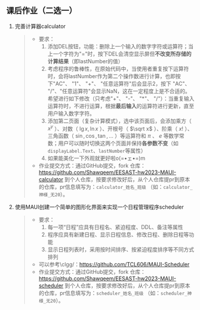 ## 课后作业（二选一）

1. 完善计算器calculator

   > - 要求：
   >   1. 添加DEL按钮，功能：删除上一个输入的数字字符或运算符；当上一个字符为"="时，按下DEL会清空显示屏但**不改变所存储的计算结果**（即lastNumber的值）
   >   2. 考虑程序的鲁棒性，在原始代码中，当使用者重复按下运算符时，会将lastNumber作为第二个操作数进行计算，也即按下"AC"、 "1"、 "+"、 "任意运算符"后会显示2，按下 "AC"、 "/"、"任意运算符"会显示NaN，这在一定程度上是不合适的。希望进行如下修改（只考虑"+"、 "-"、 "\*"、 "/"）：当重复输入运算符时，不进行运算，根据**最后输入**的运算符进行更新，直至用户输入数字字符。
   >   3. 添加第二页面（复杂计算模式），选中该页面后，会添加乘方（ $x^y$ ）、对数（ $\lg x,\ln x$ ）、开根号（ $\sqrt x$ ）、阶乘（ $x!$ ）、三角函数（ $\sin,\cos,\tan,...$ ）等运算符和 $\pi$ 、 $e$ 等数学常数；用户可以随时切换这两个页面并保持**各参数不变**（如`displayLabel.Text`、`lastNumber`等属性）
   >   4. 如果能美化一下外观就更好啦o(=•ェ•=)m
   > - 作业提交方式：通过GitHub提交，fork 仓库：https://github.com/Shawqeem/EESAST-hw2023-MAUI-calculator 到个人仓库，按要求修改好后，从个人仓库提pr到原本的仓库，pr信息填写为：`calculator_姓名_班级` （如：`calculator_神様_无20`）。

2. 使用MAUI创建一个简单的图形化界面来实现一个日程管理程序scheduler

   > - 要求：
   >   1. 每一项“日程”应具有日程名、紧迫程度、DDL、备注等属性
   >   2. 程序应具有新建日程、显示日程信息、修改日程、删除日程等功能
   >   3. 显示日程列表时，采用按时间排序、按紧迫程度排序等不同方式排列
   > - 可以参考\clgg/：https://github.com/TCL606/MAUI-Scheduler
   > - 作业提交方式：通过GitHub提交，fork 仓库：https://github.com/Shawqeem/EESAST-hw2023-MAUI-scheduler 到个人仓库，按要求修改好后，从个人仓库提pr到原本的仓库，pr信息填写为：`scheduler_姓名_班级` （如：`scheduler_神様_无20`）。